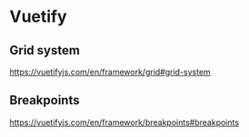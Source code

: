 # Vuetify

## Grid system

https://vuetifyjs.com/en/framework/grid#grid-system


## Breakpoints

https://vuetifyjs.com/en/framework/breakpoints#breakpoints
